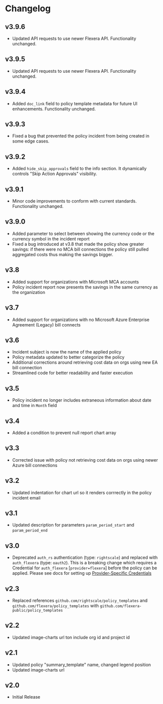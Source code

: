 # Changelog

## v3.9.6

- Updated API requests to use newer Flexera API. Functionality unchanged.

## v3.9.5

- Updated API requests to use newer Flexera API. Functionality unchanged.

## v3.9.4

- Added `doc_link` field to policy template metadata for future UI enhancements. Functionality unchanged.

## v3.9.3

- Fixed a bug that prevented the policy incident from being created in some edge cases.

## v3.9.2

- Added `hide_skip_approvals` field to the info section. It dynamically controls "Skip Action Approvals" visibility.

## v3.9.1

- Minor code improvements to conform with current standards. Functionality unchanged.

## v3.9.0

- Added parameter to select between showing the currency code or the currency symbol in the incident report
- Fixed a bug introduced at v3.8 that made the policy show greater savings: if there were no MCA bill connections the policy still pulled aggregated costs thus making the savings bigger.

## v3.8

- Added support for organizations with Microsoft MCA accounts
- Policy incident report now presents the savings in the same currency as the organization

## v3.7

- Added support for organizations with no Microsoft Azure Enterprise Agreement (Legacy) bill connects

## v3.6

- Incident subject is now the name of the applied policy
- Policy metadata updated to better categorize the policy
- Additional corrections around retrieving cost data on orgs using new EA bill connection
- Streamlined code for better readability and faster execution

## v3.5

- Policy incident no longer includes extraneous information about date and time in `Month` field

## v3.4

- Added a condition to prevent null report chart array

## v3.3

- Corrected issue with policy not retrieving cost data on orgs using newer Azure bill connections

## v3.2

- Updated indentation for chart url so it renders corrrectly in the policy incident email

## v3.1

- Updated description for parameters `param_period_start` and `param_period_end`

## v3.0

- Deprecated `auth_rs` authentication (type: `rightscale`) and replaced with `auth_flexera` (type: `oauth2`).  This is a breaking change which requires a Credential for `auth_flexera` [`provider=flexera`] before the policy can be applied.  Please see docs for setting up [Provider-Specific Credentials](https://docs.flexera.com/flexera/EN/Automation/ProviderCredentials.htm)

## v2.3

- Replaced references `github.com/rightscale/policy_templates` and `github.com/flexera/policy_templates` with `github.com/flexera-public/policy_templates`

## v2.2

- Updated image-charts url ton include org id and project id

## v2.1

- Updated policy "summary_template" name, changed legend position
- Updated image-charts url

## v2.0

- Initial Release

